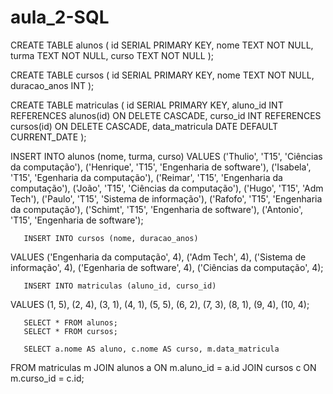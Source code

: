 # aula_2-SQL

CREATE TABLE alunos (
  id SERIAL PRIMARY KEY,
  nome TEXT NOT NULL,
  turma TEXT NOT NULL,
  curso TEXT NOT NULL
);

CREATE TABLE cursos (
  id SERIAL PRIMARY KEY,
  nome TEXT NOT NULL,
  duracao_anos INT
);

CREATE TABLE matriculas (
  id SERIAL PRIMARY KEY,
  aluno_id INT REFERENCES alunos(id) ON DELETE CASCADE,
  curso_id INT REFERENCES cursos(id) ON DELETE CASCADE,
  data_matricula DATE DEFAULT CURRENT_DATE
);

INSERT INTO alunos (nome, turma, curso)
VALUES ('Thulio', 'T15', 'Ciências da computação'),
       ('Henrique', 'T15', 'Engenharia de software'),
       ('Isabela', 'T15', 'Egenharia da computação'),
       ('Reimar', 'T15', 'Engenharia da computação'),
       ('João', 'T15', 'Ciências da computação'),
       ('Hugo', 'T15', 'Adm Tech'),
       ('Paulo', 'T15', 'Sistema de informação'),
       ('Rafofo', 'T15', 'Engenharia da computação'),
       ('Schimt', 'T15', 'Engenharia de software'),
       ('Antonio', 'T15', 'Engenharia de software');

       INSERT INTO cursos (nome, duracao_anos)
VALUES ('Engenharia da computação', 4),
       ('Adm Tech', 4),
       ('Sistema de informação', 4),
       ('Egenharia de software', 4),
       ('Ciências da computação', 4);


       INSERT INTO matriculas (aluno_id, curso_id)
VALUES (1, 5),
       (2, 4),
       (3, 1),
       (4, 1),
       (5, 5),
       (6, 2),
       (7, 3),
       (8, 1),
       (9, 4),
       (10, 4);


       SELECT * FROM alunos;
       SELECT * FROM cursos;
       
       SELECT a.nome AS aluno, c.nome AS curso, m.data_matricula
FROM matriculas m
JOIN alunos a ON m.aluno_id = a.id
JOIN cursos c ON m.curso_id = c.id;
